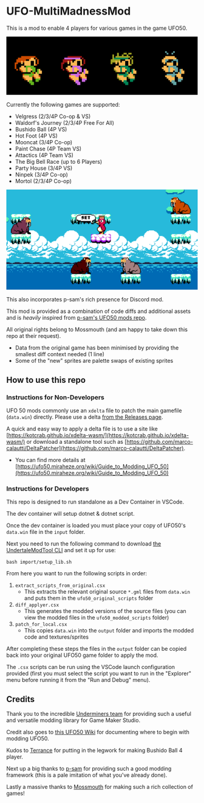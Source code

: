 # UFO-MultiMadnessMod

This is a mod to enable 4 players for various games in the game UFO50. 

![velgress4P](./images/Velgress4P.png)

Currently the following games are supported:
* Velgress (2/3/4P Co-op & VS)
* Waldorf's Journey (2/3/4P Free For All)
* Bushido Ball (4P VS)
* Hot Foot (4P VS)
* Mooncat (3/4P Co-op)
* Paint Chase (4P Team VS)
* Attactics (4P Team VS)
* The Big Bell Race (up to 6 Players)
* Party House (3/4P VS)
* Ninpek (3/4P Co-op)
* Mortol (2/3/4P Co-op)

![waldorf4P](./images/Waldorf4P.png)

This also incorporates p-sam's rich presence for Discord mod.

This mod is provided as a combination of code diffs and additional assets and is *heavily* inspired from [p-sam's UFO50 mods repo](https://github.com/p-sam/ufo50-mods).

All original rights belong to Mossmouth (and am happy to take down this repo at their request).
* Data from the original game has been minimised by providing the smallest diff context needed (1 line)
* Some of the "new" sprites are palette swaps of existing sprites

## How to use this repo

### Instructions for Non-Developers
UFO 50 mods commonly use an `xdelta` file to patch the main gamefile (`data.win`) directly. Please use a delta [from the Releases page](https://github.com/Jonesey13/Mortol4PMod/releases). 

A quick and easy way to apply a delta file is to use a site like [https://kotcrab.github.io/xdelta-wasm/](https://kotcrab.github.io/xdelta-wasm/) or download a standalone tool such as [https://github.com/marco-calautti/DeltaPatcher](https://github.com/marco-calautti/DeltaPatcher).
* You can find more details at [https://ufo50.miraheze.org/wiki/Guide_to_Modding_UFO_50](https://ufo50.miraheze.org/wiki/Guide_to_Modding_UFO_50)

### Instructions for Developers


This repo is designed to run standalone as a Dev Container in VSCode.

The dev container will setup dotnet & dotnet script.

Once the dev container is loaded you must place your copy of UFO50's `data.win` file in the `input` folder.

Next you need to run the following command to download [the UndertaleModTool CLI](https://github.com/UnderminersTeam/UndertaleModTool) and set it up for use:
```
bash import/setup_lib.sh
```

From here you want to run the following scripts in order:
1. `extract_scripts_from_original.csx`
    * This extracts the relevant original source `*.gml` files from `data.win` and puts them in the `ufo50_original_scripts` folder
2. `diff_applyer.csx`
    * This generates the modded versions of the source files (you can view the modded files in the `ufo50_modded_scripts` folder)
3. `patch_for_local.csx`
    * This copies `data.win` into the `output` folder and imports the modded code and textures/sprites

After completing these steps the files in the `output` folder can be copied back into your original UFO50 game folder to apply the mod.

The `.csx` scripts can be run using the VSCode launch configuration provided (first you must select the script you want to run in the "Explorer" menu before running it from the "Run and Debug" menu).

## Credits
Thank you to the incredible [Underminers team](https://github.com/UnderminersTeam) for providing such a useful and versatile modding library for Game Maker Studio.

Credit also goes to [this UFO50 Wiki](https://ufo50.miraheze.org/) for documenting where to begin with modding UFO50.

Kudos to [Terrance](https://github.com/Terrance) for putting in the legwork for making Bushido Ball 4 player.

Next up a big thanks to [p-sam](https://github.com/p-sam) for providing such a good modding framework (this is a pale imitation of what you've already done).

Lastly a massive thanks to [Mossmouth](https://www.mossmouth.com/) for making such a rich collection of games!
